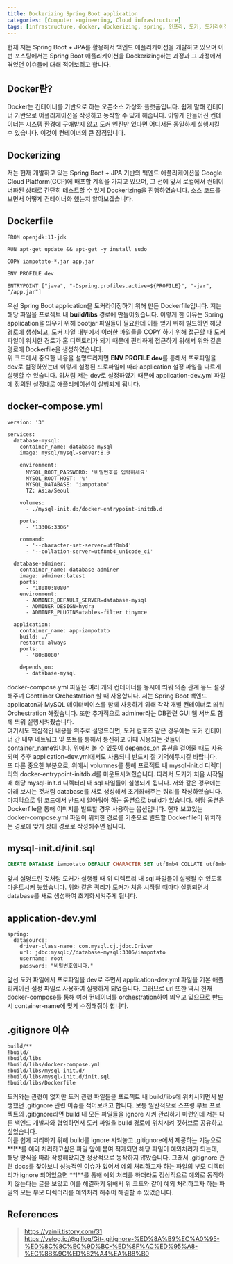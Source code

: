 ```yaml
---
title: Dockerizing Spring Boot application
categories: [Computer engineering, Cloud infrastructure]
tags: [infrastructure, docker, dockerizing, spring, 인프라, 도커, 도커라이징, 스프링]
---
```


현재 저는 Spring Boot + JPA를 활용해서 백엔드 애플리케이션을 개발하고 있으며 이번 포스팅에서는 Spring Boot 애플리케이션을 Dockerizing하는 과정과 그 과정에서 겪었던 이슈들에 대해 적어보려고 합니다.

## Docker란?
Docker는 컨테이너를 기반으로 하는 오픈소스 가상화 플랫폼입니다. 쉽게 말해 컨테이너 기반으로 어플리케이션을 작성하고 동작할 수 있게 해줍니다. 이렇게 만들어진 컨테이너는 시스템 환경에 구애받지 않고 도커 엔진만 있다면 어디서든 동일하게 실행시킬 수 있습니다. 이것이 컨테이너의 큰 장점입니다.

## Dockerizing
저는 현재 개발하고 있는 Spring Boot + JPA 기반의 백엔드 애플리케이션을 Google Cloud Platform(GCP)에 배포할 계획을 가지고 있으며, 그 전에 앞서 로컬에서 컨테이너화된 상태로 간단히 테스트할 수 있게 Dockerizing을 진행하였습니다. 소스 코드를 보면서 어떻게 컨테이너화 했는지 알아보겠습니다.

## Dockerfile
```
FROM openjdk:11-jdk

RUN apt-get update && apt-get -y install sudo

COPY iampotato-*.jar app.jar

ENV PROFILE dev

ENTRYPOINT ["java", "-Dspring.profiles.active=${PROFILE}", "-jar", "/app.jar"]
```   
    
우선 Spring Boot application을 도커라이징하기 위해 만든 Dockerfile입니다. 저는 해당 파일을 프로젝트 내 **build/libs** 경로에 만들어줬습니다. 이렇게 한 이유는 Spring application을 띄우기 위해 bootjar 파일들이 필요한데 이를 얻기 위해 빌드하면 해당 경로에 생성되고, 도커 파일 내부에서 이러한 파일들을 COPY 하기 위해 접근할 때 도커 파일이 위치한 경로가 홈 디렉토리가 되기 때문에 편리하게 접근하기 위해서 위와 같은 경로에 Dockerfile을 생성하였습니다.   
위 코드에서 중요한 내용을 설명드리자면 **ENV PROFILE dev**를 통해서 프로파일을 dev로 설정하였는데 이렇게 설정된 프로파일에 따라 application 설정 파일을 다르게 실행할 수 있습니다. 위처럼 저는 dev로 설정하였기 때문에 application-dev.yml 파일에 정의된 설정대로 애플리케이션이 실행되게 됩니다.

## docker-compose.yml
```
version: '3'

services:
  database-mysql:
    container_name: database-mysql
    image: mysql/mysql-server:8.0

    environment:
      MYSQL_ROOT_PASSWORD: '비밀번호를 입력하세요'
      MYSQL_ROOT_HOST: '%'
      MYSQL_DATABASE: 'iampotato'
      TZ: Asia/Seoul

    volumes:
      - ./mysql-init.d:/docker-entrypoint-initdb.d

    ports:
      - '13306:3306'

    command:
      - '--character-set-server=utf8mb4'
      - '--collation-server=utf8mb4_unicode_ci'

  database-adminer:
    container_name: database-adminer
    image: adminer:latest
    ports:
      - "18080:8080"
    environment:
      - ADMINER_DEFAULT_SERVER=database-mysql
      - ADMINER_DESIGN=hydra
      - ADMINER_PLUGINS=tables-filter tinymce

  application:
    container_name: app-iampotato
    build: ./
    restart: always
    ports:
      - '80:8080'

    depends_on:
      - database-mysql
```   
   
docker-compose.yml 파일은 여러 개의 컨테이너를 동시에 띄워 의존 관계 등도 설정해주며 Container Orchestration 할 때 사용합니다. 저는 Spring Boot 백엔드 applicaton과 MySQL 데이터베이스를 함께 사용하기 위해 각각 개별 컨테이너로 띄워 Orchestration 해줬습니다. 또한 추가적으로 adminer라는 DB관련 GUI 웹 서버도 함께 띄워 실행시켜줬습니다.   
여기서도 핵심적인 내용을 위주로 설명드리면, 도커 컴포즈 같은 경우에는 도커 컨테이너 간 내부 네트워크 및 포트를 통해서 통신하고 이때 사용되는 것들이 container_name입니다. 위에서 볼 수 있듯이 depends_on 옵션을 걸어줄 때도 사용되며 추후 application-dev.yml에서도 사용되니 반드시 잘 기억해두시길 바랍니다.   
또 다른 중요한 부분으로, 위에서 volumnes를 통해 프로젝트 내 mysql-init.d 디렉터리와 docker-entrypoint-initdb.d를 마운트시켜줬습니다. 따라서 도커가 처음 시작될 때 해당 mysql-init.d 디렉터리 내 sql 파일들이 실행되게 됩니다. 저와 같은 경우에는 아래 보시는 것처럼 database를 새로 생성해서 초기화해주는 쿼리를 작성하였습니다. 마지막으로 위 코드에서 반드시 알아둬야 하는 옵션으로 build가 있습니다. 해당 옵션은 Dockerfile을 통해 이미지를 빌드할 경우 사용하는 옵션입니다. 현재 보고있는 docker-compose.yml 파일이 위치한 경로를 기준으로 빌드할 Dockerfile이 위치하는 경로에 맞게 상대 경로로 작성해주면 됩니다.

## mysql-init.d/init.sql
```sql
CREATE DATABASE iampotato DEFAULT CHARACTER SET utf8mb4 COLLATE utf8mb4_unicode_ci;
```   
    
앞서 설명드린 것처럼 도커가 실행될 때 위 디렉토리 내 sql 파일들이 실행될 수 있도록 마운트시켜 놓았습니다. 위와 같은 쿼리가 도커가 처음 시작될 때마다 실행되면서 database를 새로 생성하여 초기화시켜주게 됩니다.

## application-dev.yml
```
spring:
  datasource:
    driver-class-name: com.mysql.cj.jdbc.Driver
    url: jdbc:mysql://database-mysql:3306/iampotato
    username: root
    password: "비밀번호입니다."
```   
   
앞선 도커 파일에서 프로파일을 dev로 주면서 application-dev.yml 파일을 기본 애플리케이션 설정 파일로 사용하여 실행하게 되었습니다. 그러므로 url 또한 역시 현재 docker-compose를 통해 여러 컨테이너를 orchestration하여 띄우고 있으므로 반드시 container-name에 맞게 수정해줘야 합니다. 

## .gitignore 이슈
```
build/**
!build/
!build/libs
!build/libs/docker-compose.yml
!build/libs/mysql-init.d/
!build/libs/mysql-init.d/init.sql
!build/libs/Dockerfile
```   
도커와는 관련이 없지만 도커 관련 파일들을 프로젝트 내 build/libs에 위치시키면서 발생했던 .gitignore 관련 이슈를 적어보려고 합니다. 보통 일반적으로 스프링 부트 프로젝트의 .gitignore라면 build 내 모든 파일들을 ignore 시켜 관리하기 마련인데 저는 다른 백엔드 개발자와 협업하면서 도커 파일을 build 경로에 위치시켜 깃허브로 공유하고 싶었습니다.   
이를 쉽게 처리하기 위해 build를 ignore 시켜놓고 .gitignore에서 제공하는 기능으로 **!**를 예외 처리하고싶은 파일 앞에 붙여 적게되면 해당 파일이 예외처리가 되는데, 해당 방식을 따라 작성해봤지만 정상적으로 동작하지 않았습니다. 그래서 .gitignore 관련 docs를 찾아보니 성능적인 이슈가 있어서 예외 처리하고자 하는 파일의 부모 디렉터리가 ignore 되어있으면 **!**를 통해 예외 처리를 하더라도 정상적으로 예외로 동작하지 않는다는 글을 보았고 이를 해결하기 위해서 위 코드와 같이 예외 처리하고자 하는 파일의 모든 부모 디렉터리를 예외처리 해주어 해결할 수 있었습니다.   



## References
> https://yainii.tistory.com/31   
https://velog.io/@gillog/Git-.gitignore-%ED%8A%B9%EC%A0%95-%ED%8C%8C%EC%9D%BC-%ED%8F%AC%ED%95%A8-%EC%8B%9C%ED%82%A4%EA%B8%B0
